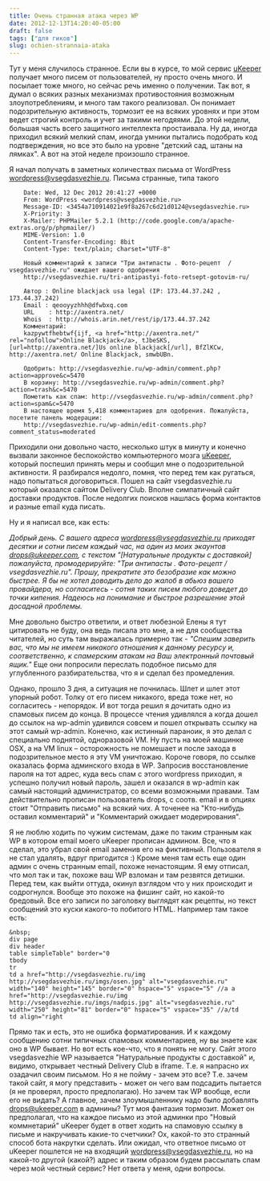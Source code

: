 ```yaml
---
title: Очень странная атака через WP
date: 2012-12-13T14:20:40-05:00
draft: false
tags: ["для гиков"]
slug: ochien-strannaia-ataka
---
```


Тут у меня случилось странное. Если вы в курсе, то мой сервис [uKeeper](http://www.ukeeper.com) получает много писем от пользователей, ну просто очень много. И посылает тоже много, но сейчас речь именно о получении. Так вот, я думал о всяких разных механизмах противостояния возможным злоупотреблениям, и много там такого реализовал. Он понимает подозрительную активность, тормозит ее на всяких уровнях и при этом ведет строгий контроль и учет за такими негодяями. До этой недели, большая часть всего защитного интеллекта простаивала. Ну да, иногда приходил всякий мелкий спам, иногда умники пытались подобрать код подтверждения, но все это было на уровне "детский сад, штаны на лямках". А вот на этой неделе произошло странное.

Я начал получать в заметных количествах письма от WordPress <wordpress@vsegdasvezhie.ru>. Письма странные, типа такого


		Date: Wed, 12 Dec 2012 20:41:27 +0000
		From: WordPress <wordpress@vsegdasvezhie.ru>
		Message-ID: <3454a710914021e9f8a267c6d21d0124@vsegdasvezhie.ru>
		X-Priority: 3
		X-Mailer: PHPMailer 5.2.1 (http://code.google.com/a/apache-extras.org/p/phpmailer/)
		MIME-Version: 1.0
		Content-Transfer-Encoding: 8bit
		Content-Type: text/plain; charset="UTF-8"

		Новый комментарий к записи "Три антипасты . Фото-рецепт  / vsegdasvezhie.ru" ожидает вашего одобрения
		http://vsegdasvezhie.ru/tri-antipastyi-foto-retsept-gotovim-ru/

		Автор : Online blackjack usa legal (IP: 173.44.37.242 , 173.44.37.242)
		Email : qeooyyzhhh@dfwbxq.com
		URL    : http://axentra.net/
		Whois  : http://whois.arin.net/rest/ip/173.44.37.242
		Комментарий:
		kazpywtfhebtwf{ijf, <a href="http://axentra.net/" rel="nofollow">Online Blackjack</a>, tJbeSKS, [url=http://axentra.net/]Us online blackjack[/url], BfZlKCw, http://axentra.net/ Online Blackjack, smwbUBn.

		Одобрить: http://vsegdasvezhie.ru/wp-admin/comment.php?action=approve&c=5470
		В корзину: http://vsegdasvezhie.ru/wp-admin/comment.php?action=trash&c=5470
		Пометить как спам: http://vsegdasvezhie.ru/wp-admin/comment.php?action=spam&c=5470
		В настоящее время 5,418 комментариев для одобрения. Пожалуйста, посетите панель модерации:
		http://vsegdasvezhie.ru/wp-admin/edit-comments.php?comment_status=moderated

Приходили они довольно часто, несколько штук в минуту и конечно вызвали законное беспокойство компьютерного мозга [uKeeper](http://www.ukeeper.com), который поспешил принять меры и сообщил мне о подозрительной активности. Я разбирался недолго, помня, что перед тем как ругаться, надо попытаться договориться. Пошел на сайт vsegdasvezhie.ru который оказался сайтом Delivery Club. Вполне симпатичный сайт доставки продуктов. После недолгих поисков нашлась форма контактов и разные email куда писать.

Ну и я написал все, как есть:

_Добрый день. С вашего адреса wordpress@vsegdasvezhie.ru приходят десятки и сотни писем каждый час, на один из моих экаунтов drops@ukeeper.com, с текстом "[Натуральные продукты с доставкой] пожалуйста, промодерируйте: "Три антипасты . Фото-рецепт  / vsegdasvezhie.ru". Прошу, прекратите это безобразие как можно быстрее. Я бы не хотел доводить дело до жалоб в абьюз вашего провайдера, но согласитесь - сотня таких писем любого доведет до точки кипения. Надеюсь на понимание и быстрое разрешение этой досадной проблемы._

Мне довольно быстро ответили, и ответ любезной Елены я тут цитировать не буду, она ведь писала это мне, а не для сообщества читателей, но суть там выражалась примерно так - _"Спешим заверить вас, что мы не имеем никакого отношения к данному ресурсу и, соответственно, к спамерским атакам на Ваш электронный почтовый ящик."_ Еще они попросили переслать подобное письмо для углубленного разбирательства, что я и сделал без промедления.

Однако, прошло 3 дня, а ситуация не почнилась. Шлет и шлет этот упорный робот. Толку от его писем никакого, вреда тоже нет, но согласитесь - непорядок. И вот тогда решил я дочитать одно из спамовых писем до конца. В процессе чтения удивлялся а когда дошел до ссылок на wp-admin удивился совсем и пошел открывать ссылку на этот самый wp-admin. Конечно, как истинный параноик, я это делал с специально поднятой, одноразовой VM. Ну пусть на моей машинке OSX, а на VM linux – осторожность не помешает и после захода в подозрительное место я эту VM уничтожаю. Короче говоря, по ссылке оказалась форма админского входа в WP. Запросив восстановление пароля на тот адрес, куда весь спам с этого wordpress приходил, я успешно получил новый пароль, зашел и оказался в wp-admin как самый настоящий администратор, со всеми возможными правами. Там действительно прописан пользователь drops, с соотв. email и в опциях стоит "Отправить письмо" на всякий чих. А точенее на "Кто-нибудь оставил комментарий" и "Комментарий ожидает модерирования".

Я не люблю ходить по чужим системам, даже по таким странным как WP в котором email моего uKeeper прописан админом. Все, что я сделал, это убрал свой email заменив его на фиктивный. Пользователя я не стал удалять, вдруг пригодится :) Кроме меня там есть еще один админ с очень странным email, похоже ненастоящим. Я ему отписал, что мол так и так, похоже ваш WP взломан и там резвятся детишки. Перед тем, как выйти оттуда, окинул взглядом что у них происходит и содрогнулся. Вообще это похоже на фишинг сайт, но какой-то бредовый. Все его записи по заголовку выглядят как рецепты, но текст сообщений это куски какого-то побитого HTML. Например там такое есть:
```
&nbsp;
div page
div header
table simpleTable" border="0
tbody
tr
td a href="http://vsegdasvezhie.ru/img http://vsegdasvezhie.ru/imgs/osen.jpg" alt="vsegdasvezhie.ru" width="140" height="145" border="0" hspace="5" vspace="5" //a a href="http://vsegdasvezhie.ru/img http://vsegdasvezhie.ru/imgs/nadpis.jpg" alt="vsegdasvezhie.ru" width="250" height="81" border="0" hspace="5" vspace="35" //a/td
td align="right
```
Прямо так и есть, это не ошибка форматирования. И к каждому сообщению сотни типичных спамовых комментариев, ну вы знаете как оно в WP бывает. Но вот есть кое-что, что я понять не могу. Сайт этого vsegdasvezhie WP называется "Натуральные продукты с доставкой" и, видимо, открывает честный Delivery Club в iframe. Т.е. я напрасно их озадачил своим письмом. Но я не пойму - зачем это все? Т.е. зачем такой сайт, я могу представить - может он чего вам подсадить пытается (я не проверял, просто предполагаю). Но зачем так WP вообще, если его не видать? А главное, зачем злоумышленнику надо было добавлять drops@ukeeper.com в адмнины? Тут моя фантазия тормозит. Может он предполагал, что на каждое письмо из этой админки про "Новый коммнетарий" uKeeper будет в ответ ходить на спамовую ссылку в письме и накручивать какие-то счетчики? Ох, какой-то это странный способ бота накрутки сделать. Или ожидал, что ответное письмо от uKeeper пошлется не на входящий wordpress@vsegdasvezhie.ru, но на какой-то другой (какой?) адрес и таким образом будем рассылать спам через мой честный сервис? Нет ответа у меня, одни вопросы.
